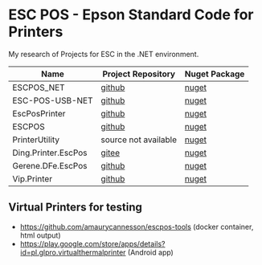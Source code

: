 # ESC POS - Epson Standard Code for Printers

My research of Projects for ESC in the .NET environment.


| Name | Project Repository | Nuget Package |
| ------------- | ------------- | ------------- |
| ESCPOS_NET | [github](https://github.com/lukevp/ESC-POS-.NET) | [nuget](https://www.nuget.org/packages/ESCPOS_NET) |
| ESC-POS-USB-NET | [github](https://github.com/mtmsuhail/ESC-POS-USB-NET) | [nuget](https://www.nuget.org/packages/ESC-POS-USB-NET) |
| EscPosPrinter | [github](https://github.com/luizdequeiroz/biblioteca-esc-pos) | [nuget](https://www.nuget.org/packages/EscPosPrinter) |
| ESCPOS | [github](https://github.com/igorocampos/ESCPOS) | [nuget](https://www.nuget.org/packages/ESCPOS) |
| PrinterUtility | source not available | [nuget](https://www.nuget.org/packages/PrinterUtility/1.2.0) |
| Ding.Printer.EscPos | [gitee](https://gitee.com/xingchensoft/DC.Framework/tree/develop/src/Ding.Printer.EscPos) | [nuget](https://www.nuget.org/packages/Ding.Printer.EscPos) |
| Gerene.DFe.EscPos | [github](https://github.com/marcosgerene/Gerene.DFe.EscPos) | [nuget](https://www.nuget.org/packages/Gerene.DFe.EscPos) |
| Vip.Printer | [github](https://github.com/leandrovip/Vip.Printer) | [nuget](https://www.nuget.org/packages/Vip.Printer) |

## Virtual Printers for testing

- https://github.com/amaurycannesson/escpos-tools (docker container, html output)
- https://play.google.com/store/apps/details?id=pl.glpro.virtualthermalprinter (Android app)
